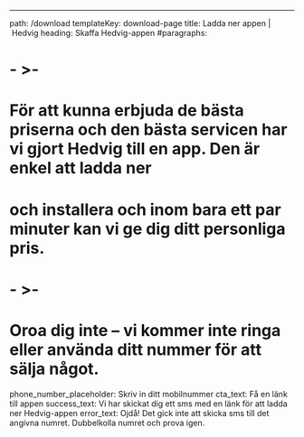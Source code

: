---
path: /download
templateKey: download-page
title: Ladda ner appen | Hedvig
heading: Skaffa Hedvig-appen
#paragraphs:
#  - >-
#    För att kunna erbjuda de bästa priserna och den bästa servicen har vi gjort Hedvig till en app. Den är enkel att ladda ner 
#    och installera och inom bara ett par minuter kan vi ge dig ditt personliga pris.
#  - >-
#    Oroa dig inte – vi kommer inte ringa eller använda ditt nummer för att sälja något.
phone_number_placeholder: Skriv in ditt mobilnummer
cta_text: Få en länk till appen
success_text: Vi har skickat dig ett sms med en länk för att ladda ner Hedvig-appen
error_text: Ojdå! Det gick inte att skicka sms till det angivna numret. Dubbelkolla numret och prova igen.